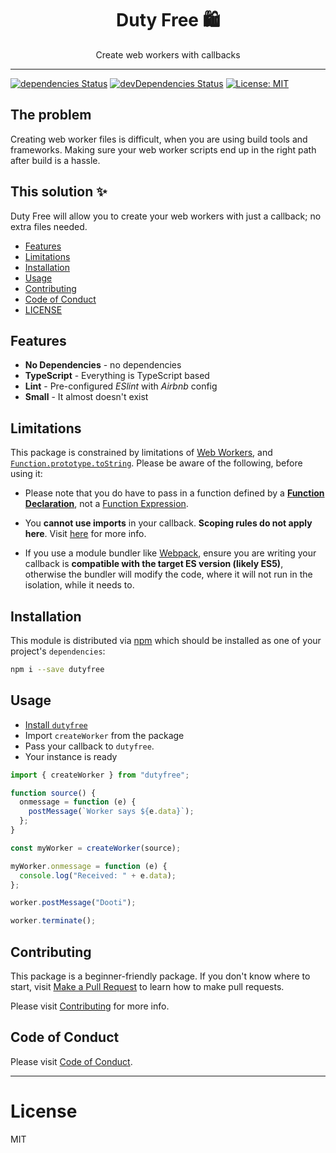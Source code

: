 <div align="center">
<h1>Duty Free 🛍️</h1>

<p> Create web workers with callbacks  </p>
</div>

---

[![dependencies Status](https://img.shields.io/github/languages/top/parsasi/js-exec)](https://github.com/parsasi/dutyfree)
[![devDependencies Status](https://img.shields.io/npm/dm/dutyfree)](https://npmjs.com/dutyfree)
[![License: MIT](https://img.shields.io/badge/License-MIT-blue.svg)](https://opensource.org/licenses/MIT)

## The problem

Creating web worker files is difficult, when you are using build tools and frameworks. Making sure your web worker scripts end up in the right path after build is a hassle.

## This solution ✨

Duty Free will allow you to create your web workers with just a callback; no extra files needed.

- [Features](#features)
- [Limitations](#limitations)
- [Installation](#installation)
- [Usage](#usage)
- [Contributing](#contributing)
- [Code of Conduct](#code-of-conduct)
- [LICENSE](#license)

## Features

- **No Dependencies** - no dependencies
- **TypeScript** - Everything is TypeScript based
- **Lint** - Pre-configured _ESlint_ with _Airbnb_ config
- **Small** - It almost doesn't exist

## Limitations
This package is constrained by limitations of [Web Workers](https://developer.mozilla.org/en-US/docs/Web/API/Web_Workers_API/Using_web_workers), and [`Function.prototype.toString`](https://developer.mozilla.org/en-US/docs/Web/JavaScript/Reference/Global_Objects/Function/toString). Please be aware of the following, before using it:

 - Please note that you do have to pass in a function defined by a [**Function Declaration**](https://developer.mozilla.org/en-US/docs/Web/JavaScript/Reference/Statements/function), not a [Function Expression](https://developer.mozilla.org/en-US/docs/Web/JavaScript/Reference/Operators/function).

- You **cannot use imports** in your callback. **Scoping rules do not apply here**. Visit [here](https://developer.mozilla.org/en-US/docs/Web/API/Web_Workers_API/Using_web_workers#web_workers_api) for more info.

- If you use a module bundler like [Webpack](https://webpack.js.org/), ensure you are writing your callback is **compatible with the target ES version (likely ES5)**, otherwise the bundler will modify the code, where it will not run in the isolation, while it needs to. 

## Installation

This module is distributed via [npm](https://www.npmjs.com/) which should be installed as one of your project's `dependencies`: 

```bash
npm i --save dutyfree
```

## Usage

- [Install `dutyfree`](#installation)
- Import `createWorker` from the package
- Pass your callback to `dutyfree`.
- Your instance is ready

```ts
import { createWorker } from "dutyfree";

function source() {
  onmessage = function (e) {
    postMessage(`Worker says ${e.data}`);
  };
}

const myWorker = createWorker(source);

myWorker.onmessage = function (e) {
  console.log("Received: " + e.data);
};

worker.postMessage("Dooti");

worker.terminate();
```

## Contributing

This package is a beginner-friendly package. If you don't know where to start, visit [Make a Pull Request](https://makeapullrequest.com/) to learn how to make pull requests.

Please visit [Contributing](CONTRIBUTING.md) for more info.

## Code of Conduct

Please visit [Code of Conduct](CODE_OF_CONDUCT.md).

---

# License

MIT
